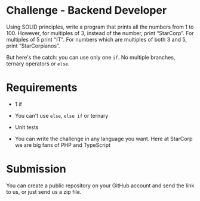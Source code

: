# Challenge - Backend Developer

Using SOLID principles, write a program that prints all the numbers from 1 to 100. However, for multiples of 3, instead of the number, print “StarCorp”. For multiples of 5 print "IT". For numbers which are multiples of both 3 and 5, print “StarCorpianos”.

But here's the catch: you can use only one `if`. No multiple branches, ternary operators or `else`.

# Requirements

* 1 if

* You can't use `else`, `else if` or ternary

* Unit tests

* You can write the challenge in any language you want. Here at StarCorp we are big fans of PHP and TypeScript

# Submission

You can create a public repository on your GitHub account and send the link to us, or just send us a zip file.